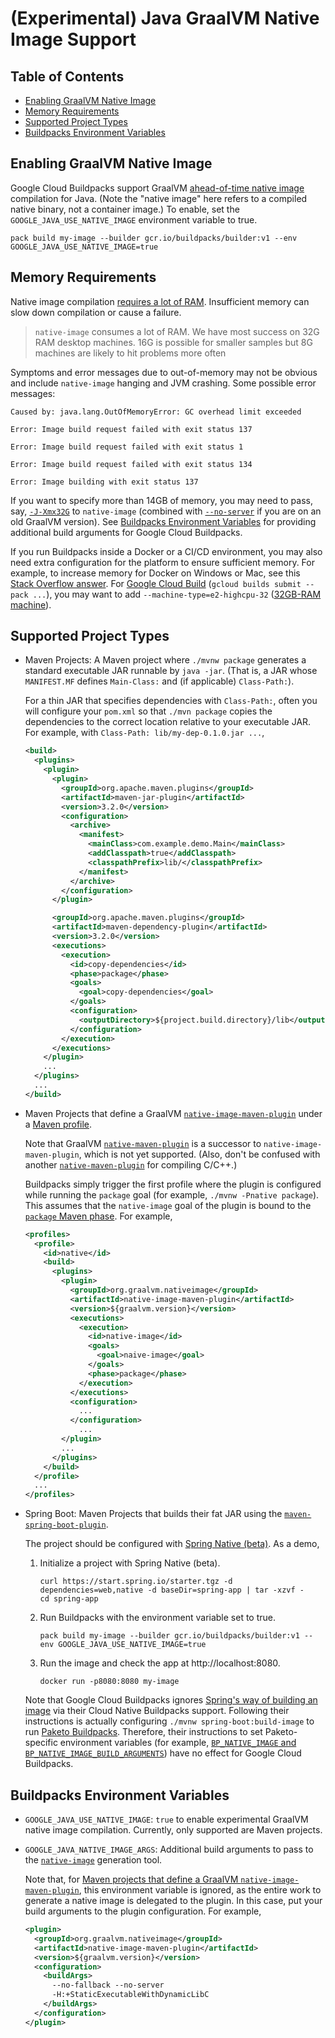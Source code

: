 # (Experimental) Java GraalVM Native Image Support

## Table of Contents

* [Enabling GraalVM Native Image](#enabling-graalvm-native-image)
* [Memory Requirements](#memory-requirements)
* [Supported Project Types](#supported-project-types)
* [Buildpacks Environment Variables](#buildpacks-environment-variables)

## Enabling GraalVM Native Image

Google Cloud Buildpacks support GraalVM [ahead-of-time native image](https://www.graalvm.org/reference-manual/native-image/) compilation for Java. (Note the "native image" here refers to a compiled native binary, not a container image.) To enable, set the `GOOGLE_JAVA_USE_NATIVE_IMAGE` environment variable to true.

```
pack build my-image --builder gcr.io/buildpacks/builder:v1 --env GOOGLE_JAVA_USE_NATIVE_IMAGE=true
```

## Memory Requirements

Native image compilation [requires a lot of RAM](https://repo.spring.io/milestone/org/springframework/experimental/spring-graalvm-native-docs/0.7.1/spring-graalvm-native-docs-0.7.1.zip!/reference/index.html#_out_of_memory_error_when_building_the_native_image). Insufficient memory can slow down compilation or cause a failure.

> `native-image` consumes a lot of RAM. We have most success on 32G RAM desktop machines. 16G is possible for smaller samples but 8G machines are likely to hit problems more often

Symptoms and error messages due to out-of-memory may not be obvious and include `native-image` hanging and JVM crashing. Some possible error messages:
```
Caused by: java.lang.OutOfMemoryError: GC overhead limit exceeded
```
```
Error: Image build request failed with exit status 137
```
```
Error: Image build request failed with exit status 1
```
```
Error: Image build request failed with exit status 134
```
```
Error: Image building with exit status 137
```

If you want to specify more than 14GB of memory, you may need to pass, say, [`-J-Xmx32G`](https://github.com/oracle/graal/issues/2130#issuecomment-593513004) to `native-image` (combined with [`--no-server`](https://github.com/oracle/graal/issues/2598) if you are on an old GraalVM version). See [Buildpacks Environment Variables](#buildpacks-environment-variables) for providing additional build arguments for Google Cloud Buildpacks.

If you run Buildpacks inside a Docker or a CI/CD environment, you may also need extra configuration for the platform to ensure sufficient memory. For example, to increase memory for Docker on Windows or Mac, see this [Stack Overflow answer](https://stackoverflow.com/questions/44533319/how-to-assign-more-memory-to-docker-container/44533437#44533437). For [Google Cloud Build](README.md#using-with-google-cloud-build) (`gcloud builds submit --pack ...`), you may want to add `--machine-type=e2-highcpu-32` ([32GB-RAM machine](https://cloud.google.com/build/pricing)).

## Supported Project Types

* Maven Projects: A Maven project where `./mvnw package` generates a standard executable JAR runnable by `java -jar`. (That is, a JAR whose `MANIFEST.MF` defines `Main-Class:` and (if applicable) `Class-Path:`).

   For a thin JAR that specifies dependencies with `Class-Path:`, often you will configure your `pom.xml` so that `./mvn package` copies the dependencies to the correct location relative to your executable JAR. For example, with `Class-Path: lib/my-dep-0.1.0.jar ...`,

   ```xml
   <build>
     <plugins>
       <plugin>
         <plugin>
           <groupId>org.apache.maven.plugins</groupId>
           <artifactId>maven-jar-plugin</artifactId>
           <version>3.2.0</version>
           <configuration>
             <archive>
               <manifest>
                 <mainClass>com.example.demo.Main</mainClass>
                 <addClasspath>true</addClasspath>
                 <classpathPrefix>lib/</classpathPrefix>
               </manifest>
             </archive>
           </configuration>
         </plugin>

         <groupId>org.apache.maven.plugins</groupId>
         <artifactId>maven-dependency-plugin</artifactId>
         <version>3.2.0</version>
         <executions>
           <execution>
             <id>copy-dependencies</id>
             <phase>package</phase>
             <goals>
               <goal>copy-dependencies</goal>
             </goals>
             <configuration>
               <outputDirectory>${project.build.directory}/lib</outputDirectory>
             </configuration>
           </execution>
         </executions>
       </plugin>
       ...
     </plugins>
     ...
   </build>
   ```

* <a name="maven-plugin-profile"/>Maven Projects that define a GraalVM [`native-image-maven-plugin`](https://www.graalvm.org/reference-manual/native-image/NativeImageMavenPlugin/) under a [Maven profile](https://maven.apache.org/guides/introduction/introduction-to-profiles.html).

   Note that GraalVM [`native-maven-plugin`](https://github.com/graalvm/native-build-tools/blob/master/native-maven-plugin/README.md) is a successor to `native-image-maven-plugin`, which is not yet supported. (Also, don't be confused with another [`native-maven-plugin`](https://www.mojohaus.org/maven-native/native-maven-plugin/) for compiling C/C++.)

   Buildpacks simply trigger the first profile where the plugin is configured while running the `package` goal (for example, `./mvnw -Pnative package`). This assumes that the `native-image` goal of the plugin is bound to the [`package` Maven phase](https://maven.apache.org/guides/introduction/introduction-to-the-lifecycle.html#a-build-lifecycle-is-made-up-of-phases). For example,

   ```xml
   <profiles>
     <profile>
       <id>native</id>
       <build>
         <plugins>
           <plugin>
             <groupId>org.graalvm.nativeimage</groupId>
             <artifactId>native-image-maven-plugin</artifactId>
             <version>${graalvm.version}</version>
             <executions>
               <execution>
                 <id>native-image</id>
                 <goals>
                   <goal>naive-image</goal>
                 </goals>
                 <phase>package</phase>
               </execution>
             </executions>
             <configuration>
               ...
             </configuration>
               ...
           </plugin>
           ...
         </plugins>
       </build>
     </profile>
     ...
   </profiles>
   ```
* Spring Boot: Maven Projects that builds their fat JAR using the [`maven-spring-boot-plugin`](https://docs.spring.io/spring-boot/docs/current/maven-plugin/reference/htmlsingle/).

   The project should be configured with [Spring Native (beta)](https://github.com/spring-projects-experimental/spring-native). As a demo,
   1. Initialize a project with Spring Native (beta).

       ```
       curl https://start.spring.io/starter.tgz -d dependencies=web,native -d baseDir=spring-app | tar -xzvf -
       cd spring-app
       ```
   2. Run Buildpacks with the environment variable set to true.

       ```
       pack build my-image --builder gcr.io/buildpacks/builder:v1 --env GOOGLE_JAVA_USE_NATIVE_IMAGE=true
       ```
   3. Run the image and check the app at http://localhost:8080.

       ```
       docker run -p8080:8080 my-image
       ```

   Note that Google Cloud Buildpacks ignores [Spring's way of building an image](https://docs.spring.io/spring-native/docs/current/reference/htmlsingle/#_enable_native_image_support) via their Cloud Native Buildpacks support. Following their instructions is actually configuring `./mvnw spring-boot:build-image` to run [Paketo Buildpacks](https://paketo.io/). Therefore, their instructions to set Paketo-specific environment variables (for example, [`BP_NATIVE_IMAGE` and `BP_NATIVE_IMAGE_BUILD_ARGUMENTS`](https://paketo.io/docs/buildpacks/language-family-buildpacks/java-native-image/)) have no effect for Google Cloud Buildpacks.

## Buildpacks Environment Variables

* `GOOGLE_JAVA_USE_NATIVE_IMAGE`: `true` to enable experimental GraalVM native image compilation. Currently, only supported are Maven projects.

* `GOOGLE_JAVA_NATIVE_IMAGE_ARGS`: Additional build arguments to pass to the [`native-image`](https://www.graalvm.org/reference-manual/native-image/Options/#options-to-native-image-builder) generation tool.

   Note that, for [Maven projects that define a GraalVM `native-image-maven-plugin`](#maven-plugin-profile), this environment variable is ignored, as the entire work to generate a native image is delegated to the plugin. In this case, put your build arguments to the plugin configuration. For example,

   ```xml
   <plugin>
     <groupId>org.graalvm.nativeimage</groupId>
     <artifactId>native-image-maven-plugin</artifactId>
     <version>${graalvm.version}</version>
     <configuration>
       <buildArgs>
         --no-fallback --no-server
         -H:+StaticExecutableWithDynamicLibC
       </buildArgs>
     </configuration>
   </plugin>
   ```
